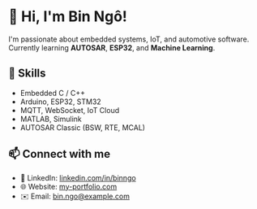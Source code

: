# 👋 Hi, I'm Bin Ngô!

I'm passionate about embedded systems, IoT, and automotive software.
Currently learning **AUTOSAR**, **ESP32**, and **Machine Learning**.

## 🚀 Skills
- Embedded C / C++
- Arduino, ESP32, STM32
- MQTT, WebSocket, IoT Cloud
- MATLAB, Simulink
- AUTOSAR Classic (BSW, RTE, MCAL)

## 📫 Connect with me
- 💼 LinkedIn: [linkedin.com/in/binngo](https://linkedin.com/in/binngo)
- 🌐 Website: [my-portfolio.com](https://www.facebook.com/binngo0106/)
- ✉️ Email: bin.ngo@example.com

